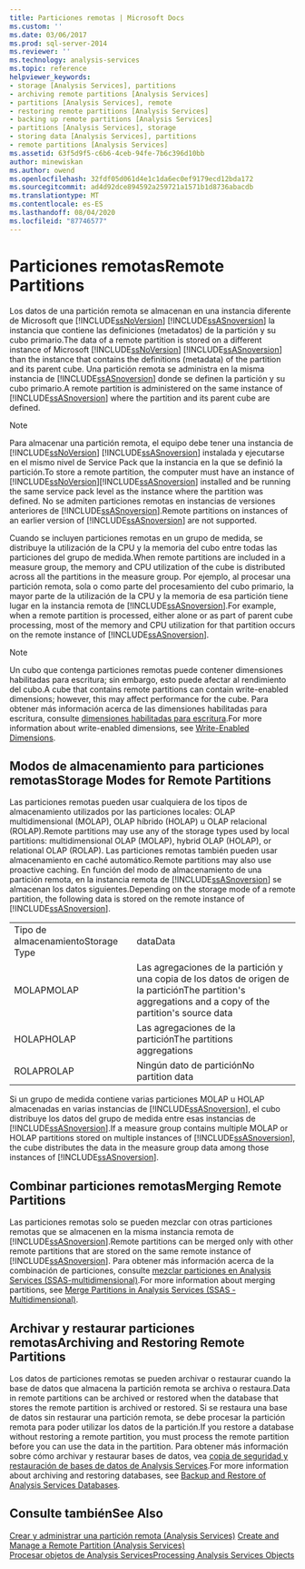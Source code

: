 ```yaml
---
title: Particiones remotas | Microsoft Docs
ms.custom: ''
ms.date: 03/06/2017
ms.prod: sql-server-2014
ms.reviewer: ''
ms.technology: analysis-services
ms.topic: reference
helpviewer_keywords:
- storage [Analysis Services], partitions
- archiving remote partitions [Analysis Services]
- partitions [Analysis Services], remote
- restoring remote partitions [Analysis Services]
- backing up remote partitions [Analysis Services]
- partitions [Analysis Services], storage
- storing data [Analysis Services], partitions
- remote partitions [Analysis Services]
ms.assetid: 63f5d9f5-c6b6-4ceb-94fe-7b6c396d10bb
author: minewiskan
ms.author: owend
ms.openlocfilehash: 32fdf05d061d4e1c1da6ec0ef9179ecd12bda172
ms.sourcegitcommit: ad4d92dce894592a259721a1571b1d8736abacdb
ms.translationtype: MT
ms.contentlocale: es-ES
ms.lasthandoff: 08/04/2020
ms.locfileid: "87746577"
---
```

# <a name="remote-partitions"></a><span data-ttu-id="003fb-102">Particiones remotas</span><span class="sxs-lookup"><span data-stu-id="003fb-102">Remote Partitions</span></span>
  <span data-ttu-id="003fb-103">Los datos de una partición remota se almacenan en una instancia diferente de Microsoft que [!INCLUDE[ssNoVersion](../../includes/ssnoversion-md.md)] [!INCLUDE[ssASnoversion](../../includes/ssasnoversion-md.md)] la instancia que contiene las definiciones (metadatos) de la partición y su cubo primario.</span><span class="sxs-lookup"><span data-stu-id="003fb-103">The data of a remote partition is stored on a different instance of Microsoft [!INCLUDE[ssNoVersion](../../includes/ssnoversion-md.md)] [!INCLUDE[ssASnoversion](../../includes/ssasnoversion-md.md)] than the instance that contains the definitions (metadata) of the partition and its parent cube.</span></span> <span data-ttu-id="003fb-104">Una partición remota se administra en la misma instancia de [!INCLUDE[ssASnoversion](../../includes/ssasnoversion-md.md)] donde se definen la partición y su cubo primario.</span><span class="sxs-lookup"><span data-stu-id="003fb-104">A remote partition is administered on the same instance of [!INCLUDE[ssASnoversion](../../includes/ssasnoversion-md.md)] where the partition and its parent cube are defined.</span></span>  
  
> [!NOTE]  
>  <span data-ttu-id="003fb-105">Para almacenar una partición remota, el equipo debe tener una instancia de [!INCLUDE[ssNoVersion](../../includes/ssnoversion-md.md)] [!INCLUDE[ssASnoversion](../../includes/ssasnoversion-md.md)] instalada y ejecutarse en el mismo nivel de Service Pack que la instancia en la que se definió la partición.</span><span class="sxs-lookup"><span data-stu-id="003fb-105">To store a remote partition, the computer must have an instance of [!INCLUDE[ssNoVersion](../../includes/ssnoversion-md.md)][!INCLUDE[ssASnoversion](../../includes/ssasnoversion-md.md)] installed and be running the same service pack level as the instance where the partition was defined.</span></span> <span data-ttu-id="003fb-106">No se admiten particiones remotas en instancias de versiones anteriores de [!INCLUDE[ssASnoversion](../../includes/ssasnoversion-md.md)].</span><span class="sxs-lookup"><span data-stu-id="003fb-106">Remote partitions on instances of an earlier version of [!INCLUDE[ssASnoversion](../../includes/ssasnoversion-md.md)] are not supported.</span></span>  
  
 <span data-ttu-id="003fb-107">Cuando se incluyen particiones remotas en un grupo de medida, se distribuye la utilización de la CPU y la memoria del cubo entre todas las particiones del grupo de medida.</span><span class="sxs-lookup"><span data-stu-id="003fb-107">When remote partitions are included in a measure group, the memory and CPU utilization of the cube is distributed across all the partitions in the measure group.</span></span> <span data-ttu-id="003fb-108">Por ejemplo, al procesar una partición remota, sola o como parte del procesamiento del cubo primario, la mayor parte de la utilización de la CPU y la memoria de esa partición tiene lugar en la instancia remota de [!INCLUDE[ssASnoversion](../../includes/ssasnoversion-md.md)].</span><span class="sxs-lookup"><span data-stu-id="003fb-108">For example, when a remote partition is processed, either alone or as part of parent cube processing, most of the memory and CPU utilization for that partition occurs on the remote instance of [!INCLUDE[ssASnoversion](../../includes/ssasnoversion-md.md)].</span></span>  
  
> [!NOTE]  
>  <span data-ttu-id="003fb-109">Un cubo que contenga particiones remotas puede contener dimensiones habilitadas para escritura; sin embargo, esto puede afectar al rendimiento del cubo.</span><span class="sxs-lookup"><span data-stu-id="003fb-109">A cube that contains remote partitions can contain write-enabled dimensions; however, this may affect performance for the cube.</span></span> <span data-ttu-id="003fb-110">Para obtener más información acerca de las dimensiones habilitadas para escritura, consulte [dimensiones habilitadas para escritura](../multidimensional-models-olap-logical-dimension-objects/write-enabled-dimensions.md).</span><span class="sxs-lookup"><span data-stu-id="003fb-110">For more information about write-enabled dimensions, see [Write-Enabled Dimensions](../multidimensional-models-olap-logical-dimension-objects/write-enabled-dimensions.md).</span></span>  
  
## <a name="storage-modes-for-remote-partitions"></a><span data-ttu-id="003fb-111">Modos de almacenamiento para particiones remotas</span><span class="sxs-lookup"><span data-stu-id="003fb-111">Storage Modes for Remote Partitions</span></span>  
 <span data-ttu-id="003fb-112">Las particiones remotas pueden usar cualquiera de los tipos de almacenamiento utilizados por las particiones locales: OLAP multidimensional (MOLAP), OLAP híbrido (HOLAP) u OLAP relacional (ROLAP).</span><span class="sxs-lookup"><span data-stu-id="003fb-112">Remote partitions may use any of the storage types used by local partitions: multidimensional OLAP (MOLAP), hybrid OLAP (HOLAP), or relational OLAP (ROLAP).</span></span> <span data-ttu-id="003fb-113">Las particiones remotas también pueden usar almacenamiento en caché automático.</span><span class="sxs-lookup"><span data-stu-id="003fb-113">Remote partitions may also use proactive caching.</span></span> <span data-ttu-id="003fb-114">En función del modo de almacenamiento de una partición remota, en la instancia remota de [!INCLUDE[ssASnoversion](../../includes/ssasnoversion-md.md)] se almacenan los datos siguientes.</span><span class="sxs-lookup"><span data-stu-id="003fb-114">Depending on the storage mode of a remote partition, the following data is stored on the remote instance of [!INCLUDE[ssASnoversion](../../includes/ssasnoversion-md.md)].</span></span>  
  
|||  
|-|-|  
|<span data-ttu-id="003fb-115">Tipo de almacenamiento</span><span class="sxs-lookup"><span data-stu-id="003fb-115">Storage Type</span></span>|<span data-ttu-id="003fb-116">data</span><span class="sxs-lookup"><span data-stu-id="003fb-116">Data</span></span>|  
|<span data-ttu-id="003fb-117">MOLAP</span><span class="sxs-lookup"><span data-stu-id="003fb-117">MOLAP</span></span>|<span data-ttu-id="003fb-118">Las agregaciones de la partición y una copia de los datos de origen de la partición</span><span class="sxs-lookup"><span data-stu-id="003fb-118">The partition's aggregations and a copy of the partition's source data</span></span>|  
|<span data-ttu-id="003fb-119">HOLAP</span><span class="sxs-lookup"><span data-stu-id="003fb-119">HOLAP</span></span>|<span data-ttu-id="003fb-120">Las agregaciones de la partición</span><span class="sxs-lookup"><span data-stu-id="003fb-120">The partitions aggregations</span></span>|  
|<span data-ttu-id="003fb-121">ROLAP</span><span class="sxs-lookup"><span data-stu-id="003fb-121">ROLAP</span></span>|<span data-ttu-id="003fb-122">Ningún dato de partición</span><span class="sxs-lookup"><span data-stu-id="003fb-122">No partition data</span></span>|  
  
 <span data-ttu-id="003fb-123">Si un grupo de medida contiene varias particiones MOLAP u HOLAP almacenadas en varias instancias de [!INCLUDE[ssASnoversion](../../includes/ssasnoversion-md.md)], el cubo distribuye los datos del grupo de medida entre esas instancias de [!INCLUDE[ssASnoversion](../../includes/ssasnoversion-md.md)].</span><span class="sxs-lookup"><span data-stu-id="003fb-123">If a measure group contains multiple MOLAP or HOLAP partitions stored on multiple instances of [!INCLUDE[ssASnoversion](../../includes/ssasnoversion-md.md)], the cube distributes the data in the measure group data among those instances of [!INCLUDE[ssASnoversion](../../includes/ssasnoversion-md.md)].</span></span>  
  
## <a name="merging-remote-partitions"></a><span data-ttu-id="003fb-124">Combinar particiones remotas</span><span class="sxs-lookup"><span data-stu-id="003fb-124">Merging Remote Partitions</span></span>  
 <span data-ttu-id="003fb-125">Las particiones remotas solo se pueden mezclar con otras particiones remotas que se almacenen en la misma instancia remota de [!INCLUDE[ssASnoversion](../../includes/ssasnoversion-md.md)].</span><span class="sxs-lookup"><span data-stu-id="003fb-125">Remote partitions can be merged only with other remote partitions that are stored on the same remote instance of [!INCLUDE[ssASnoversion](../../includes/ssasnoversion-md.md)].</span></span> <span data-ttu-id="003fb-126">Para obtener más información acerca de la combinación de particiones, consulte [mezclar particiones en Analysis Services &#40;SSAS-multidimensional&#41;](../multidimensional-models/merge-partitions-in-analysis-services-ssas-multidimensional.md).</span><span class="sxs-lookup"><span data-stu-id="003fb-126">For more information about merging partitions, see [Merge Partitions in Analysis Services &#40;SSAS - Multidimensional&#41;](../multidimensional-models/merge-partitions-in-analysis-services-ssas-multidimensional.md).</span></span>  
  
## <a name="archiving-and-restoring-remote-partitions"></a><span data-ttu-id="003fb-127">Archivar y restaurar particiones remotas</span><span class="sxs-lookup"><span data-stu-id="003fb-127">Archiving and Restoring Remote Partitions</span></span>  
 <span data-ttu-id="003fb-128">Los datos de particiones remotas se pueden archivar o restaurar cuando la base de datos que almacena la partición remota se archiva o restaura.</span><span class="sxs-lookup"><span data-stu-id="003fb-128">Data in remote partitions can be archived or restored when the database that stores the remote partition is archived or restored.</span></span> <span data-ttu-id="003fb-129">Si se restaura una base de datos sin restaurar una partición remota, se debe procesar la partición remota para poder utilizar los datos de la partición.</span><span class="sxs-lookup"><span data-stu-id="003fb-129">If you restore a database without restoring a remote partition, you must process the remote partition before you can use the data in the partition.</span></span> <span data-ttu-id="003fb-130">Para obtener más información sobre cómo archivar y restaurar bases de datos, vea [copia de seguridad y restauración de bases de datos de Analysis Services](../multidimensional-models/backup-and-restore-of-analysis-services-databases.md).</span><span class="sxs-lookup"><span data-stu-id="003fb-130">For more information about archiving and restoring databases, see [Backup and Restore of Analysis Services Databases](../multidimensional-models/backup-and-restore-of-analysis-services-databases.md).</span></span>  
  
## <a name="see-also"></a><span data-ttu-id="003fb-131">Consulte también</span><span class="sxs-lookup"><span data-stu-id="003fb-131">See Also</span></span>  
 <span data-ttu-id="003fb-132">[Crear y administrar una partición remota &#40;Analysis Services&#41;](../multidimensional-models/create-and-manage-a-remote-partition-analysis-services.md) </span><span class="sxs-lookup"><span data-stu-id="003fb-132">[Create and Manage a Remote Partition &#40;Analysis Services&#41;](../multidimensional-models/create-and-manage-a-remote-partition-analysis-services.md) </span></span>  
 [<span data-ttu-id="003fb-133">Procesar objetos de Analysis Services</span><span class="sxs-lookup"><span data-stu-id="003fb-133">Processing Analysis Services Objects</span></span>](../multidimensional-models/processing-analysis-services-objects.md)  
  
  
